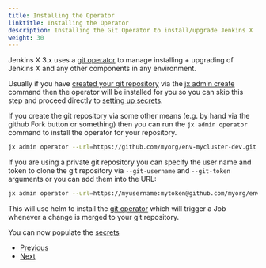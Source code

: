 ```yaml
---
title: Installing the Operator
linktitle: Installing the Operator
description: Installing the Git Operator to install/upgrade Jenkins X
weight: 30
---
```


Jenkins X 3.x uses a [git operator](https://github.com/jenkins-x/jx-git-operator) to manage installing + upgrading of Jenkins X and any other components in any environment.


Usually if you have [created your git repository](repository) via the [jx admin create](repository) command then the operator will be installed for you so you can skip this step and proceed directly to [setting up secrets](../secrets).

If you create the git repository via some other means (e.g. by hand via the github Fork button or something) then you can run the `jx admin operator` command to install the operator for your repository.

```bash 
jx admin operator --url=https://github.com/myorg/env-mycluster-dev.git
```

If you are using a private git repository you can specify the user name and token to clone the git repository via `--git-username` and `--git-token` arguments or you can add them into the URL:

```bash 
jx admin operator --url=https://myusername:mytoken@github.com/myorg/env-mycluster-dev.git
```

This will use helm to install the [git operator](https://github.com/jenkins-x/jx-git-operator) which will trigger a Job whenever a change is merged to your git repository.


You can now populate the [secrets](/docs/v3/install-setup/getting-started/secrets/) 

<nav>
  <ul class="pagination">
    <li class="page-item"><a class="page-link" href="../config">Previous</a></li>
    <li class="page-item"><a class="page-link" href="../secrets">Next</a></li>
  </ul>
</nav>
